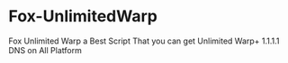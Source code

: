 # Fox-UnlimitedWarp
Fox Unlimited Warp a Best Script That you can get Unlimited Warp+ 1.1.1.1 DNS on All Platform
